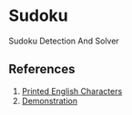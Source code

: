 # Sudoku
Sudoku Detection And Solver

## References
1. [Printed English Characters](https://drive.google.com/file/d/1UYUyG0Z_33_IiMjOhy48w_ek38j-68dx/view?usp=sharing)
2. [Demonstration](https://drive.google.com/file/d/12JGILQkAI1a9GQcSo1sVFTFzBjLRR5M_/view?usp=sharing)
